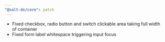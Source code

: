 ```yaml
---
"@salt-ds/core": patch
---
```


- Fixed checkbox, radio button and switch clickable area taking full width of container
- Fixed form label whitespace triggering input focus
